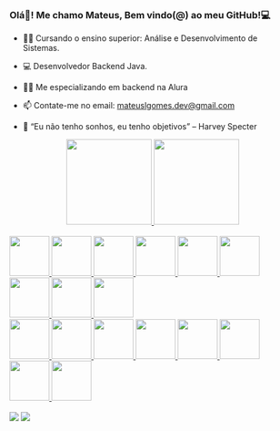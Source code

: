 ### Olá👋! Me chamo Mateus, Bem vindo(@) ao meu GitHub!💻

- 👨‍🎓 Cursando o ensino superior: Análise e Desenvolvimento de Sistemas.
- 💻 Desenvolvedor Backend Java.
- 👨‍💻 Me especializando em backend na Alura 
- 📫 Contate-me no email: mateuslgomes.dev@gmail.com

- 🔭 “Eu não tenho sonhos, eu tenho objetivos” – Harvey Specter

<div align="center">
  <a href="https://github.com/mateuslgomes">
    
  <img height="150em" src="https://github-readme-stats.vercel.app/api?username=mateuslgomes&show_icons=true&theme=dark&include_all_commits=true&count_private=true"/>
  <img height="150em" src="https://github-readme-stats.vercel.app/api/top-langs/?username=mateuslgomes&layout=compact&langs_count=7&theme=dark"/>
</div> <br>
  
  
<div style="display: inline_block">
    <img height="70" width="70" src="https://cdn.jsdelivr.net/gh/devicons/devicon/icons/java/java-original-wordmark.svg" />
    <img height="70" width="70" src="https://cdn.jsdelivr.net/gh/devicons/devicon/icons/python/python-original-wordmark.svg" />
    <img height="70" width="70"src="https://cdn.jsdelivr.net/gh/devicons/devicon/icons/docker/docker-original-wordmark.svg" />
    <img height="70" width="70" src="https://cdn.jsdelivr.net/gh/devicons/devicon/icons/spring/spring-original-wordmark.svg" />
    <img height="70" width="70" src="https://cdn.jsdelivr.net/gh/devicons/devicon/icons/javascript/javascript-original.svg" />
    <img height="70" width="70" src="https://cdn.jsdelivr.net/gh/devicons/devicon/icons/html5/html5-original.svg" />
    <img height="70" width="70" src="https://cdn.jsdelivr.net/gh/devicons/devicon/icons/css3/css3-original.svg" />  
    <img height="70" width="70" src="https://cdn.jsdelivr.net/gh/devicons/devicon/icons/postgresql/postgresql-original-wordmark.svg" />
    <img height="70" width="70"src="https://cdn.jsdelivr.net/gh/devicons/devicon/icons/mysql/mysql-original-wordmark.svg" />
    <br>
    <img height="70" width="70" src="https://cdn.jsdelivr.net/gh/devicons/devicon/icons/selenium/selenium-original.svg" />
    <img height="70" width="70" src="https://cdn.jsdelivr.net/gh/devicons/devicon/icons/pandas/pandas-original-wordmark.svg" />  
    <img height="70" width="70" src="https://cdn.jsdelivr.net/gh/devicons/devicon/icons/linux/linux-original.svg" />  
    <img height="70" width="70" src="https://cdn.jsdelivr.net/gh/devicons/devicon/icons/flask/flask-original-wordmark.svg" />
    <img height="70" width="70" src="https://cdn.jsdelivr.net/gh/devicons/devicon/icons/django/django-plain.svg" />     
    <img height="70" width="70" src="https://cdn.jsdelivr.net/gh/devicons/devicon/icons/vscode/vscode-original-wordmark.svg" />     
    <img height="70" width="70" src="https://cdn.jsdelivr.net/gh/devicons/devicon/icons/intellij/intellij-original-wordmark.svg" />
    <img height="70" width="70" src="https://cdn.jsdelivr.net/gh/devicons/devicon/icons/react/react-original-wordmark.svg" />            
 </div>
  
  
  <br>
<div> 
  <a href="https://www.linkedin.com/in/mateus-lopes-gomes-54514722b/" target="_blank"><img src="https://img.shields.io/badge/-LinkedIn-%230077B5?style=for-the-badge&logo=linkedin&logoColor=white" target="_blank"></a> 
    <a href = "mailto:mateuslgomes.dev@gmail.com"><img src="https://img.shields.io/badge/Gmail-D14836?style=for-the-badge&logo=gmail&logoColor=white" target="_blank"></a>
</div>

 
